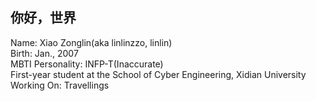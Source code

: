## 你好，世界

Name: Xiao Zonglin(aka linlinzzo, linlin)   
Birth: Jan., 2007   
MBTI Personality: INFP-T(Inaccurate)    
First-year student at the School of Cyber Engineering, Xidian University   
Working On: Travellings   
